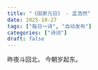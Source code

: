 ```yaml
---
title: "《田家元日》 - 孟浩然"
date: 2025-10-27
tags: ["每日一诗", "自动发布"]
categories: ["诗词"]
draft: false
---
```


昨夜斗回北，
今朝岁起东。

